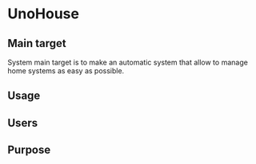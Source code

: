 # UnoHouse

## Main target
 System main target is to make an automatic system that allow to manage home systems as easy as possible.


## Usage


## Users

## Purpose